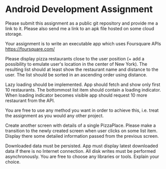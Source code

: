 # Android Development Assignment
Please submit this assignment as a public git repository
and provide me a link to it. Please also send me a link to
an apk file hosted on some cloud storage.

Your assignment is to write an executable app which uses
Foursquare APIs https://foursquare.com/

Please display pizza restaurants close to the user position
(+ add a possibility to emulate user's location in the
center of New York). The resulting list should at least
show the restaurant name and distance to the user. The
list should be sorted in an ascending order using distance.

Lazy loading should be implemented. App should fetch
and show only first 10 restaurants. The bottommost list
item should contain a loading indicator. When loading
indicator becomes visible app should request 10 more
restaurant from the API.

You are free to use any method you want in order to
achieve this, i.e. treat the assignment as you would any
other project.

Create another screen with details of a single PizzaPlace.
Please make a transition to the newly created screen
when user clicks on some list item. Display there some
detailed information passed from the previous screen.

Downloaded data must be persisted. App must display
latest downloaded data if there is no Internet connection.
All disk writes must be performed asynchronously.
You are free to choose any libraries or tools. Explain your
choice.